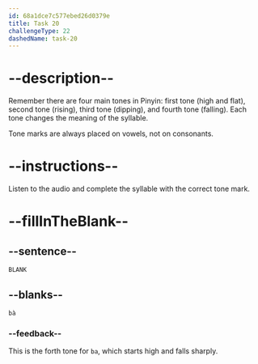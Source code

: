 ```yaml
---
id: 68a1dce7c577ebed26d0379e
title: Task 20
challengeType: 22
dashedName: task-20
---
```


<!--SPEAKING-->

<!-- (Audio) A: bà -->

# --description--

Remember there are four main tones in Pinyin: first tone (high and flat), second tone (rising), third tone (dipping), and fourth tone (falling). Each tone changes the meaning of the syllable.

Tone marks are always placed on vowels, not on consonants.

# --instructions--

Listen to the audio and complete the syllable with the correct tone mark.

# --fillInTheBlank--

## --sentence--

`BLANK`

## --blanks--

`bà`

### --feedback--

This is the forth tone for `ba`, which starts high and falls sharply.
